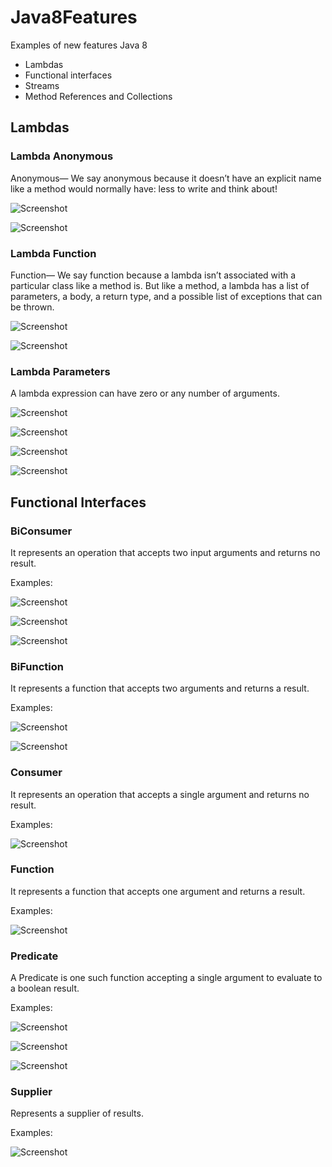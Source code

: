 # Java8Features
Examples of new features Java 8

- Lambdas
- Functional interfaces
- Streams
- Method References and Collections

## Lambdas

### Lambda Anonymous

Anonymous— We say anonymous because it doesn’t have an explicit name like a method would
normally have: less to write and think about!

![Screenshot](prtsc/Lambda-1.png)

![Screenshot](prtsc/Lambda-1.1.png)

### Lambda Function

Function— We say function because a lambda isn’t associated with a particular class like a method is.
But like a method, a lambda has a list of parameters, a body, a return type, and a possible list of exceptions that can be thrown.

![Screenshot](prtsc/Lambda-2.png)

![Screenshot](prtsc/Lambda-2.1.png)

### Lambda Parameters

A lambda expression can have zero or any number of arguments. 

![Screenshot](prtsc/Lambda-3.png)

![Screenshot](prtsc/Lambda-3.1.png)

![Screenshot](prtsc/Lambda-3.2.png)

![Screenshot](prtsc/Lambda-3.3.png)

## Functional Interfaces

### BiConsumer
It represents an operation that accepts two input arguments and returns no result.

Examples:

![Screenshot](prtsc/BiConsumer-1.png)

![Screenshot](prtsc/BiConsumer-1.1.png)

![Screenshot](prtsc/BiConsumer-1.2.png)

### BiFunction
It represents a function that accepts two arguments and returns a result.

Examples:

![Screenshot](prtsc/BiFunction-1.png)

![Screenshot](prtsc/BiFunction-1.1.png)

### Consumer
It represents an operation that accepts a single argument and returns no result.

Examples:

![Screenshot](prtsc/Consumer-1.png)

### Function
It represents a function that accepts one argument and returns a result.

Examples:

![Screenshot](prtsc/Function-1.png)

### Predicate
A Predicate is one such function accepting a single argument to evaluate to a boolean result.

Examples:

![Screenshot](prtsc/Predicate-1.png)

![Screenshot](prtsc/Predicate-1.1.png)

![Screenshot](prtsc/Predicate-1.2.png)

### Supplier
Represents a supplier of results.

Examples:

![Screenshot](prtsc/Supplier-1.png)

